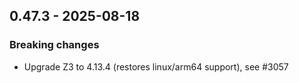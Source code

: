 ## 0.47.3 - 2025-08-18

### Breaking changes

- Upgrade Z3 to 4.13.4 (restores linux/arm64 support), see #3057
